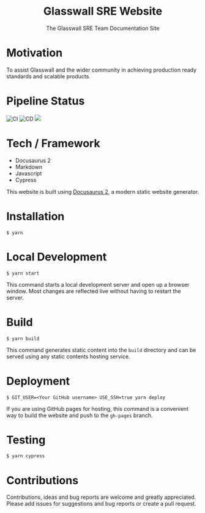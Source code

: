 <div align="center" style="text-align:center">

# Glasswall SRE Website
The Glasswall SRE Team Documentation Site

</div>

# Motivation
To assist Glasswall and the wider community in achieving production ready standards and scalable products.

# Pipeline Status

![CI](https://github.com/glasswall-sre/glasswall-sre.github.io/workflows/CI/badge.svg)
![CD](https://github.com/glasswall-sre/glasswall-sre.github.io/workflows/CD/badge.svg)
![](https://img.shields.io/badge/Glasswall%20SRE-Approved-success)

# Tech / Framework
- Docusaurus 2
- Markdown
- Javascript
- Cypress

This website is built using [Docusaurus 2](https://v2.docusaurus.io/), a modern static website generator.

# Installation

```
$ yarn
```

# Local Development

```
$ yarn start
```

This command starts a local development server and open up a browser window. Most changes are reflected live without having to restart the server.

# Build

```
$ yarn build
```

This command generates static content into the `build` directory and can be served using any static contents hosting service.

# Deployment

```
$ GIT_USER=<Your GitHub username> USE_SSH=true yarn deploy
```

If you are using GitHub pages for hosting, this command is a convenient way to build the website and push to the `gh-pages` branch.

# Testing

```
$ yarn cypress
```

# Contributions
Contributions, ideas and bug reports are welcome and greatly appreciated. Please add issues for suggestions and bug reports or create a pull request.
